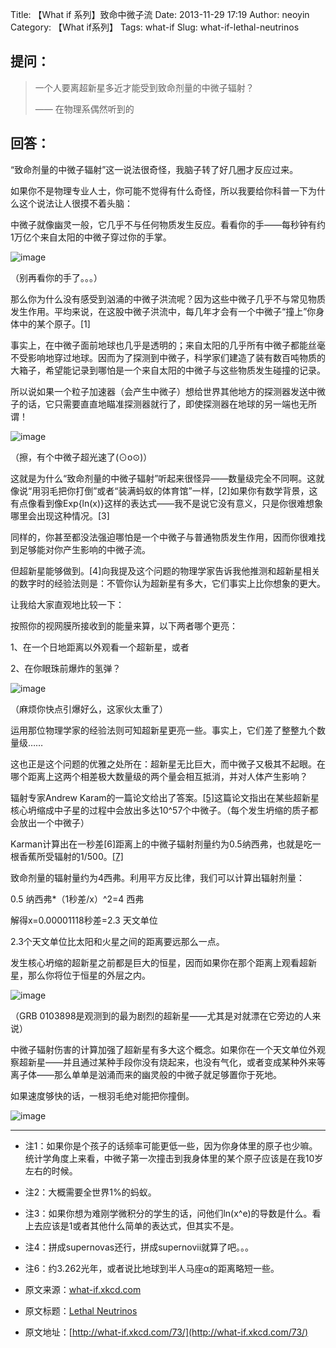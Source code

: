 Title: 【What if 系列】致命中微子流
Date: 2013-11-29 17:19
Author: neoyin
Category: 【What if系列】
Tags: what-if
Slug: what-if-lethal-neutrinos

提问：
-----

> 一个人要离超新星多近才能受到致命剂量的中微子辐射？
>
> —— 在物理系偶然听到的

回答：
-----

“致命剂量的中微子辐射”这一说法很奇怪，我脑子转了好几圈才反应过来。

如果你不是物理专业人士，你可能不觉得有什么奇怪，所以我要给你科普一下为什么这个说法让人很摸不着头脑：

中微子就像幽灵一般，它几乎不与任何物质发生反应。看看你的手——每秒钟有约1万亿个来自太阳的中微子穿过你的手掌。

<!--more-->

![image](http://c.hiphotos.bdimg.com/album/s%3D550%3Bq%3D90%3Bc%3Dxiangce%2C100%2C100/sign=52e9d2218418367aa9897fd81e48fae9/f9198618367adab4a855044b89d4b31c8701e435.jpg?referer=c42f73d63f6d55fb9cd1421644eb&x=.jpg)

（别再看你的手了。。。）

那么你为什么没有感受到汹涌的中微子洪流呢？因为这些中微子几乎不与常见物质发生作用。平均来说，在这股中微子洪流中，每几年才会有一个中微子“撞上”你身体中的某个原子。[1]

事实上，在中微子面前地球也几乎是透明的；来自太阳的几乎所有中微子都能丝毫不受影响地穿过地球。因而为了探测到中微子，科学家们建造了装有数百吨物质的大箱子，希望能记录到哪怕是一个来自太阳的中微子与这些物质发生碰撞的记录。

所以说如果一个粒子加速器（会产生中微子）想给世界其他地方的探测器发送中微子的话，它只需要直直地瞄准探测器就行了，即使探测器在地球的另一端也无所谓！

![image](http://g.hiphotos.bdimg.com/album/s%3D550%3Bq%3D90%3Bc%3Dxiangce%2C100%2C100/sign=fca72f3079f40ad111e4c7e6671760e2/03087bf40ad162d9040f7a1413dfa9ec8b13cdd1.jpg?referer=faefaa7ce9f81a4c7f25d8f92bcf&x=.jpg)

（擦，有个中微子超光速了(⊙o⊙)）

这就是为什么“致命剂量的中微子辐射”听起来很怪异——数量级完全不同啊。这就像说“用羽毛把你打倒”或者“装满蚂蚁的体育馆”一样，[2]如果你有数学背景，这有点像看到像Exp{ln(x)}这样的表达式——我不是说它没有意义，只是你很难想象哪里会出现这种情况。[3]

同样的，你甚至都没法强迫哪怕是一个中微子与普通物质发生作用，因而你很难找到足够能对你产生影响的中微子流。

但超新星能够做到。[4]向我提及这个问题的物理学家告诉我他推测和超新星相关的数字时的经验法则是：不管你认为超新星有多大，它们事实上比你想象的更大。

让我给大家直观地比较一下：

按照你的视网膜所接收到的能量来算，以下两者哪个更亮：

1、在一个日地距离以外观看一个超新星，或者

2、在你眼珠前爆炸的氢弹？

![image](http://d.hiphotos.bdimg.com/album/s%3D550%3Bq%3D90%3Bc%3Dxiangce%2C100%2C100/sign=5d7551b19c510fb37c197792e908b9a8/7a899e510fb30f24f91ff30bca95d143ad4b0334.jpg?referer=43a1ac20347adab464c72f736deb&x=.jpg)

（麻烦你快点引爆好么，这家伙太重了）

运用那位物理学家的经验法则可知超新星更亮一些。事实上，它们差了整整九个数量级……

这也正是这个问题的优雅之处所在：超新星无比巨大，而中微子又极其不起眼。在哪个距离上这两个相差极大数量级的两个量会相互抵消，并对人体产生影响？

辐射专家Andrew
Karam的一篇论文给出了答案。[[5]](http://wayback.archive.org/web/20120313045458/http://www.andrewkaram.com/andy/pdf/HPJ.pdf)这篇论文指出在某些超新星核心坍缩成中子星的过程中会放出多达10\^57个中微子。（每个发生坍缩的质子都会放出一个中微子）

Karman计算出在一秒差[6]距离上的中微子辐射剂量约为0.5纳西弗，也就是吃一根香蕉所受辐射的1/500。[[7]](http://xkcd.com/radiation/)

致命剂量的辐射量约为4西弗。利用平方反比律，我们可以计算出辐射剂量：

0.5 纳西弗\*（1秒差/x）\^2=4 西弗

解得x=0.00001118秒差=2.3 天文单位

2.3个天文单位比太阳和火星之间的距离要远那么一点。

发生核心坍缩的超新星之前都是巨大的恒星，因而如果你在那个距离上观看超新星，那么你将位于恒星的外层之内。

![image](http://c.hiphotos.bdimg.com/album/s%3D550%3Bq%3D90%3Bc%3Dxiangce%2C100%2C100/sign=73d3f4c1d52a60595610e11f180f45a6/d8f9d72a6059252df6f6050c369b033b5ab5b9d0.jpg?referer=69ea81972cdda3cc52f38c1007ce&x=.jpg)

（GRB 0103898是观测到的最为剧烈的超新星——尤其是对就漂在它旁边的人来说）

中微子辐射伤害的计算加强了超新星有多大这个概念。如果你在一个天文单位外观察超新星——并且通过某种手段你没有烧起来，也没有气化，或者变成某种外来等离子体——那么单单是汹涌而来的幽灵般的中微子就足够置你于死地。

如果速度够快的话，一根羽毛绝对能把你撞倒。

![image](http://h.hiphotos.bdimg.com/album/s%3D550%3Bq%3D90%3Bc%3Dxiangce%2C100%2C100/sign=f087c41cba99a9013f355b332dae7b46/e824b899a9014c0881b130ad087b02087bf4f434.jpg?referer=947c277ef01fbe094549f72434ea&x=.jpg)

* * * * *

-   注1：如果你是个孩子的话频率可能更低一些，因为你身体里的原子也少嘛。统计学角度上来看，中微子第一次撞击到我身体里的某个原子应该是在我10岁左右的时候。
-   注2：大概需要全世界1%的蚂蚁。
-   注3：如果你想为难刚学微积分的学生的话，问他们ln(x\^e)的导数是什么。看上去应该是1或者其他什么简单的表达式，但其实不是。
-   注4：拼成supernovas还行，拼成supernovii就算了吧。。。
-   注6：约3.262光年，或者说比地球到半人马座α的距离略短一些。

-   原文来源：[what-if.xkcd.com](http://what-if.xkcd.com/73/)
-   原文标题：[Lethal
    Neutrinos](http://source.yeeyan.org/view/500167_897 "Lethal Neutrinos")
-   原文地址：[http://what-if.xkcd.com/73/](http://what-if.xkcd.com/73/)

